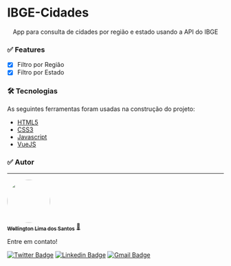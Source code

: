 # IBGE-Cidades
<p align="center">App para consulta de cidades por região e estado usando a API do IBGE</p>

### ✅ Features

- [x] Filtro por Região
- [x] Filtro por Estado

### 🛠 Tecnologias

As seguintes ferramentas foram usadas na construção do projeto:

- [HTML5](https://dev.w3.org/html5/html-author/)
- [CSS3](https://www.w3.org/Style/CSS/specs.en.html)
- [Javascript](https://pt-br.reactjs.org/)
- [VueJS](https://vuejs.org/)


### ✅ Autor
---

<a href="https://github.com/wellington-lima">
 <img style="border-radius: 50%;" src="https://avatars.githubusercontent.com/u/11821851?v=4" width="100px;" alt=""/>
 <br />
 <sub><b>Wellington Lima dos Santos</b></sub></a> <a href="https://github.com/wellington-lima" title="GitHub">🚀</a>


Entre em contato!

[![Twitter Badge](https://img.shields.io/badge/-@Welling52805950-1ca0f1?style=flat-square&labelColor=1ca0f1&logo=twitter&logoColor=white&link=https://twitter.com/Welling52805950)](https://twitter.com/Welling52805950) [![Linkedin Badge](https://img.shields.io/badge/-Wellington-blue?style=flat-square&logo=Linkedin&logoColor=white&link=https://www.linkedin.com/in/wellington-lima-dos-santos-13343143/)](https://www.linkedin.com/in/wellington-lima-dos-santos-13343143/) 
[![Gmail Badge](https://img.shields.io/badge/-wlima2santos@gmail.com-c14438?style=flat-square&logo=Gmail&logoColor=white&link=mailto:wlima2santos@gmail.com)](mailto:wlima2santos@gmail.com)
